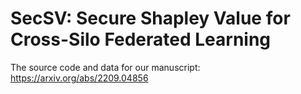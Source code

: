 # SecSV: Secure Shapley Value for Cross-Silo Federated Learning

The source code and data for our manuscript: https://arxiv.org/abs/2209.04856